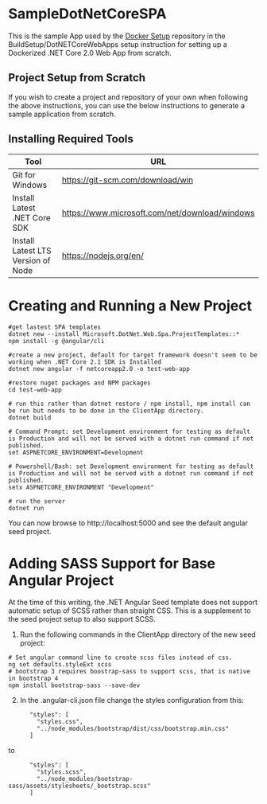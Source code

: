 # SampleDotNetCoreSPA
This is the sample App used by the [Docker Setup](https://github.com/temporafugiunt/DockerSetupInfo) repository in the BuildSetup/DotNETCoreWebApps setup instruction for setting up a Dockerized .NET Core 2.0 Web App from scratch.

## Project Setup from Scratch

If you wish to create a project and repository of your own when following the above instructions, you can use the below instructions to generate a sample application from scratch.

## Installing Required Tools
| Tool                               | URL                                              |
| ---------------------------------- | ------------------------------------------------ |
| Git for Windows                    | https://git-scm.com/download/win                 |
| Install Latest .NET Core SDK       | https://www.microsoft.com/net/download/windows   |
| Install Latest LTS Version of Node | https://nodejs.org/en/                           |

# Creating and Running a New Project
```
#get lastest SPA templates
dotnet new --install Microsoft.DotNet.Web.Spa.ProjectTemplates::*
npm install -g @angular/cli

#create a new project, default for target framework doesn't seem to be working when .NET Core 2.1 SDK is Installed
dotnet new angular -f netcoreapp2.0 -o test-web-app

#restore nuget packages and NPM packages
cd test-web-app

# run this rather than dotnet restore / npm install, npm install can be run but needs to be done in the ClientApp directory.
dotnet build

# Command Prompt: set Development environment for testing as default is Production and will not be served with a dotnet run command if not published.
set ASPNETCORE_ENVIRONMENT=Development

# Powershell/Bash: set Development environment for testing as default is Production and will not be served with a dotnet run command if not published.
setx ASPNETCORE_ENVIRONMENT "Development"

# run the server
dotnet run
```

You can now browse to http://localhost:5000 and see the default angular seed project.

# Adding SASS Support for Base Angular Project

At the time of this writing, the .NET Angular Seed template does not support automatic setup of SCSS rather than straight CSS. This is a supplement to the seed project setup to also support SCSS.

1. Run the following commands in the ClientApp directory of the new seed project:

```
# Set angular command line to create scss files instead of css.
ng set defaults.styleExt scss
# bootstrap 3 requires boostrap-sass to support scss, that is native in bootstrap 4
npm install bootstrap-sass --save-dev
```

2. In the .angular-cli.json file change the styles configuration from this:

```
      "styles": [
        "styles.css",
        "../node_modules/bootstrap/dist/css/bootstrap.min.css"
      ]
```
to
```
      "styles": [
        "styles.scss",
        "../node_modules/bootstrap-sass/assets/stylesheets/_bootstrap.scss"
      ]
```

